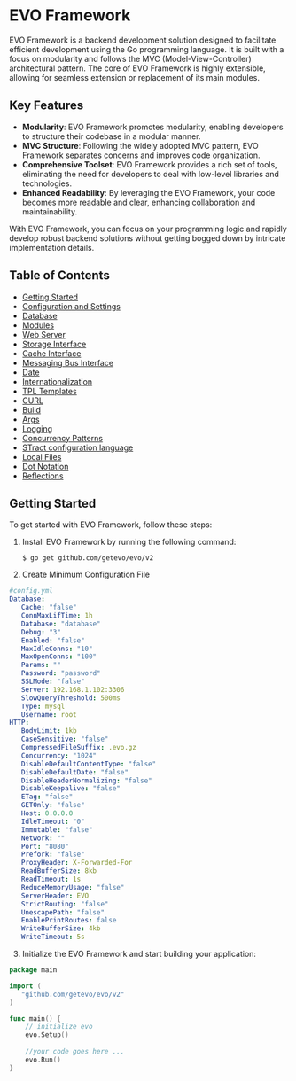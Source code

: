 # EVO Framework

EVO Framework is a backend development solution designed to facilitate efficient development using the Go programming language. It is built with a focus on modularity and follows the MVC (Model-View-Controller) architectural pattern. The core of EVO Framework is highly extensible, allowing for seamless extension or replacement of its main modules.

## Key Features

- **Modularity**: EVO Framework promotes modularity, enabling developers to structure their codebase in a modular manner.
- **MVC Structure**: Following the widely adopted MVC pattern, EVO Framework separates concerns and improves code organization.
- **Comprehensive Toolset**: EVO Framework provides a rich set of tools, eliminating the need for developers to deal with low-level libraries and technologies.
- **Enhanced Readability**: By leveraging the EVO Framework, your code becomes more readable and clear, enhancing collaboration and maintainability.

With EVO Framework, you can focus on your programming logic and rapidly develop robust backend solutions without getting bogged down by intricate implementation details.

## Table of Contents
- [Getting Started](#getting-started)
- [Configuration and Settings](configuration.md)
- [Database](database.md)
- [Modules](storage_interface.md)
- [Web Server](storage_interface.md)
- [Storage Interface](storage_interface.md)
- [Cache Interface](cache_interface.md)
- [Messaging Bus Interface](cache_interface.md)
- [Date](storage_interface.md)
- [Internationalization](storage_interface.md)
- [TPL Templates](storage_interface.md)
- [CURL](storage_interface.md)
- [Build](storage_interface.md)
- [Args](docs/ARGS.MD)
- [Logging](storage_interface.md)
- [Concurrency Patterns](storage_interface.md)
- [STract configuration language](storage_interface.md)
- [Local Files](storage_interface.md)
- [Dot Notation](storage_interface.md)
- [Reflections](args.md)

## Getting Started

To get started with EVO Framework, follow these steps:

1. Install EVO Framework by running the following command:
   ```shell
   $ go get github.com/getevo/evo/v2
   ```
2. Create Minimum Configuration File
```yaml
#config.yml
Database:
   Cache: "false"
   ConnMaxLifTime: 1h
   Database: "database"
   Debug: "3"
   Enabled: "false"
   MaxIdleConns: "10"
   MaxOpenConns: "100"
   Params: ""
   Password: "password"
   SSLMode: "false"
   Server: 192.168.1.102:3306
   SlowQueryThreshold: 500ms
   Type: mysql
   Username: root
HTTP:
   BodyLimit: 1kb
   CaseSensitive: "false"
   CompressedFileSuffix: .evo.gz
   Concurrency: "1024"
   DisableDefaultContentType: "false"
   DisableDefaultDate: "false"
   DisableHeaderNormalizing: "false"
   DisableKeepalive: "false"
   ETag: "false"
   GETOnly: "false"
   Host: 0.0.0.0
   IdleTimeout: "0"
   Immutable: "false"
   Network: ""
   Port: "8080"
   Prefork: "false"
   ProxyHeader: X-Forwarded-For
   ReadBufferSize: 8kb
   ReadTimeout: 1s
   ReduceMemoryUsage: "false"
   ServerHeader: EVO
   StrictRouting: "false"
   UnescapePath: "false"
   EnablePrintRoutes: false
   WriteBufferSize: 4kb
   WriteTimeout: 5s

```
3. Initialize the EVO Framework and start building your application:
```go
package main

import (
   "github.com/getevo/evo/v2"
)

func main() {
    // initialize evo
    evo.Setup()
	
    //your code goes here ...
    evo.Run()
}

```

